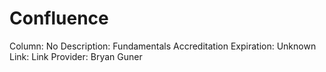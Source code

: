 # Confluence

Column: No
Description: Fundamentals Accreditation
Expiration: Unknown
Link: Link
Provider: Bryan Guner
